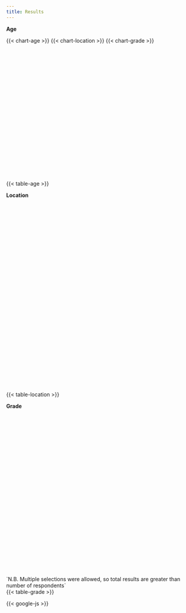 ```yaml
---
title: Results
---
```


**Age**
<script type="text/javascript" src="https://www.gstatic.com/charts/loader.js"></script> 

{{< chart-age >}}
{{< chart-location >}}
{{< chart-grade >}}


<div id="age" style="height: 100%; height: 350px; display: block; width: auto; margin: 0 auto !important;"></div>
{{< table-age >}}

**Location**
<div id="location" style="width: 100%; height: 500px; display: block; width: auto; margin: 0 auto !important;"></div>
{{< table-location >}}

**Grade** 
<div id="grade" style="width: 100%; height: 430px; display: block; width: auto; margin: 0 auto !important;"></div>
<div style="font-size: 14px;">`N.B. Multiple selections were allowed, so total results are greater than number of respondents`</div>
{{< table-grade >}}

{{< google-js >}}